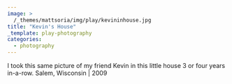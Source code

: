 ```yaml
---
image: >
  /_themes/mattsoria/img/play/kevininhouse.jpg
title: "Kevin's House"
_template: play-photography
categories:
  - photography
---
```

<p>
	 I took this same picture of my friend Kevin in this little house 3 or four years in-a-row. Salem, Wisconsin | 2009
</p>